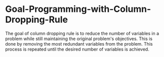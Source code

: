 # Goal-Programming-with-Column-Dropping-Rule
The goal of column dropping rule is to reduce the number of variables in a problem while still maintaining the original problem's objectives. This is done by removing the most redundant variables from the problem. This process is repeated until the desired number of variables is achieved.
